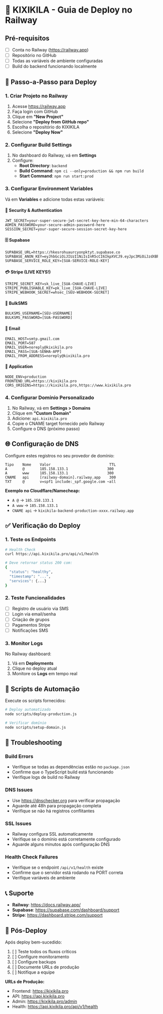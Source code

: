 # 🚂 KIXIKILA - Guia de Deploy no Railway

## Pré-requisitos

- [ ] Conta no Railway (https://railway.app)
- [ ] Repositório no GitHub
- [ ] Todas as variáveis de ambiente configuradas
- [ ] Build do backend funcionando localmente

## 🚀 Passo-a-Passo para Deploy

### 1. Criar Projeto no Railway

1. Acesse https://railway.app
2. Faça login com GitHub
3. Clique em **"New Project"**
4. Selecione **"Deploy from GitHub repo"**
5. Escolha o repositório do KIXIKILA
6. Selecione **"Deploy Now"**

### 2. Configurar Build Settings

1. No dashboard do Railway, vá em **Settings**
2. Configure:
   - **Root Directory**: `backend`
   - **Build Command**: `npm ci --only=production && npm run build`
   - **Start Command**: `npm run start:prod`

### 3. Configurar Environment Variables

Vá em **Variables** e adicione todas estas variáveis:

#### 🔐 Security & Authentication
```
JWT_SECRET=your-super-secure-jwt-secret-key-here-min-64-characters
ADMIN_PASSWORD=your-secure-admin-password-here
SESSION_SECRET=your-super-secure-session-secret-key-here
```

#### 🗄️ Supabase
```
SUPABASE_URL=https://hkesrohuaurcyonpktyt.supabase.co
SUPABASE_ANON_KEY=eyJhbGciOiJIUzI1NiIsInR5cCI6IkpXVCJ9.eyJpc3MiOiJzdXBhYmFzZSIsInJlZiI6ImhrZXNyb2h1YXVyY3lvbnBrdHl0Iiwicm9sZSI6ImFub24iLCJpYXQiOjE3NTYzMjIzMjksImV4cCI6MjA3MTg5ODMyOX0.SNDuFuzRerlL4qmlKGWFm8cf4UH21MmsbhxV4B8SVcg
SUPABASE_SERVICE_ROLE_KEY=[SUA-SERVICE-ROLE-KEY]
```

#### 💳 Stripe (LIVE KEYS!)
```
STRIPE_SECRET_KEY=sk_live_[SUA-CHAVE-LIVE]
STRIPE_PUBLISHABLE_KEY=pk_live_[SUA-CHAVE-LIVE]
STRIPE_WEBHOOK_SECRET=whsec_[SEU-WEBHOOK-SECRET]
```

#### 📱 BulkSMS
```
BULKSMS_USERNAME=[SEU-USERNAME]
BULKSMS_PASSWORD=[SUA-PASSWORD]
```

#### 📧 Email
```
EMAIL_HOST=smtp.gmail.com
EMAIL_PORT=587
EMAIL_USER=noreply@kixikila.pro
EMAIL_PASS=[SUA-SENHA-APP]
EMAIL_FROM_ADDRESS=noreply@kixikila.pro
```

#### 🚀 Application
```
NODE_ENV=production
FRONTEND_URL=https://kixikila.pro
CORS_ORIGINS=https://kixikila.pro,https://www.kixikila.pro
```

### 4. Configurar Domínio Personalizado

1. No Railway, vá em **Settings > Domains**
2. Clique em **"Custom Domain"**
3. Adicione: `api.kixikila.pro`
4. Copie o CNAME target fornecido pelo Railway
5. Configure o DNS (próximo passo)

## 🌐 Configuração de DNS

Configure estes registros no seu provedor de domínio:

```
Tipo    Nome    Valor                           TTL
A       @       185.158.133.1                  300
A       www     185.158.133.1                  300
CNAME   api     [railway-domain].railway.app    300
TXT     @       v=spf1 include:_spf.google.com ~all
```

**Exemplo no Cloudflare/Namecheap:**
- `A @` → `185.158.133.1`
- `A www` → `185.158.133.1` 
- `CNAME api` → `kixikila-backend-production-xxxx.railway.app`

## ✅ Verificação do Deploy

### 1. Teste os Endpoints

```bash
# Health Check
curl https://api.kixikila.pro/api/v1/health

# Deve retornar status 200 com:
{
  "status": "healthy",
  "timestamp": "...",
  "services": {...}
}
```

### 2. Teste Funcionalidades

- [ ] Registro de usuário via SMS
- [ ] Login via email/senha
- [ ] Criação de grupos
- [ ] Pagamentos Stripe
- [ ] Notificações SMS

### 3. Monitor Logs

No Railway dashboard:
1. Vá em **Deployments**
2. Clique no deploy atual
3. Monitore os **Logs** em tempo real

## 🔧 Scripts de Automação

Execute os scripts fornecidos:

```bash
# Deploy automatizado
node scripts/deploy-production.js

# Verificar domínio
node scripts/setup-domain.js
```

## 🚨 Troubleshooting

### Build Errors
- Verifique se todas as dependências estão no `package.json`
- Confirme que o TypeScript build está funcionando
- Verifique logs de build no Railway

### DNS Issues
- Use https://dnschecker.org para verificar propagação
- Aguarde até 48h para propagação completa
- Verifique se não há registros conflitantes

### SSL Issues
- Railway configura SSL automaticamente
- Verifique se o domínio está corretamente configurado
- Aguarde alguns minutos após configuração DNS

### Health Check Failures
- Verifique se o endpoint `/api/v1/health` existe
- Confirme que o servidor está rodando na PORT correta
- Verifique variáveis de ambiente

## 📞 Suporte

- **Railway**: https://docs.railway.app/
- **Supabase**: https://supabase.com/dashboard/support
- **Stripe**: https://dashboard.stripe.com/support

## 🎉 Pós-Deploy

Após deploy bem-sucedido:

1. [ ] Teste todos os fluxos críticos
2. [ ] Configure monitoramento
3. [ ] Configure backups
4. [ ] Documente URLs de produção
5. [ ] Notifique a equipe

**URLs de Produção:**
- Frontend: https://kixikila.pro
- API: https://api.kixikila.pro
- Admin: https://kixikila.pro/admin
- Health: https://api.kixikila.pro/api/v1/health